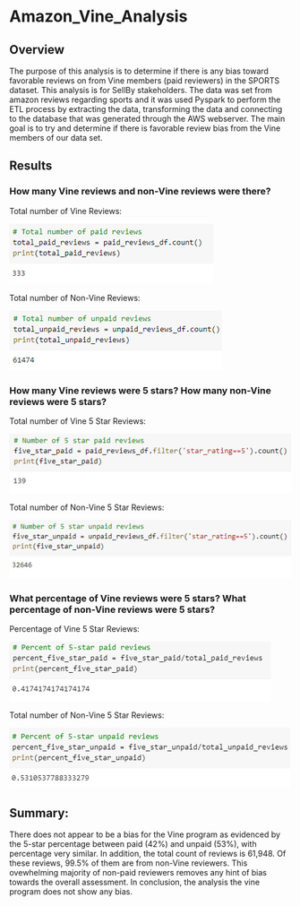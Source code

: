 # Amazon_Vine_Analysis

## Overview
The purpose of this analysis is to determine if there is any bias toward favorable reviews on from Vine members (paid reviewers) in the SPORTS dataset. This analysis is for SellBy stakeholders. The data was set from amazon reviews regarding sports and it was used Pyspark to perform the ETL process by extracting the data, transforming the data and connecting to the database that was generated through the AWS webserver. The main goal is to try and determine if there is favorable review bias from the Vine members of our data set.

## Results 

### How many Vine reviews and non-Vine reviews were there?

Total number of Vine Reviews:

![Total_Vine__Paid_Reviews](Images/Total_Vine__Paid_Reviews.png)

Total number of Non-Vine Reviews:

![Total_Vine__Unpaid_Reviews](Images/Total_Vine__Unpaid_Reviews.png)


### How many Vine reviews were 5 stars? How many non-Vine reviews were 5 stars?

Total number of Vine 5 Star Reviews:

![Total_5Starts_Reviews](Images/Total_5Starts_Reviews.png)

Total number of Non-Vine 5 Star Reviews:

![Total_5Starts_Updaid_Reviews](Images/Total_5Starts_Updaid_Reviews.png)


### What percentage of Vine reviews were 5 stars? What percentage of non-Vine reviews were 5 stars?

Percentage of Vine 5 Star Reviews:

![5Starts_Paid_Percentage](Images/5Starts_Paid_Percentage.png)


Total number of Non-Vine 5 Star Reviews:

![5Starts_Unpaid_Percentage](Images/5Starts_Unpaid_Percentage.png)


## Summary:
There does not appear to be a bias for the Vine program as evidenced by the 5-star percentage between paid (42%) and unpaid (53%), with percentage very similar. In addition, the total count of reviews is 61,948. Of these reviews, 99.5% of them are from non-Vine reviewers. This ovewhelming majority of non-paid reviewers removes any hint of bias towards the overall assessment.
In conclusion, the analysis the vine program does not show any bias.
